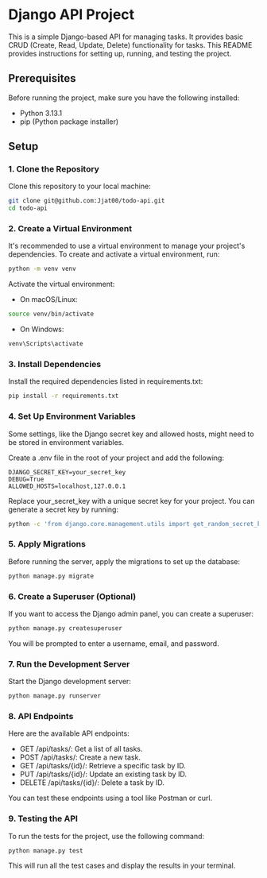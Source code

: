 # Django API Project

This is a simple Django-based API for managing tasks. It provides basic CRUD (Create, Read, Update, Delete) functionality for tasks. This README provides instructions for setting up, running, and testing the project.

## Prerequisites

Before running the project, make sure you have the following installed:

- Python 3.13.1
- pip (Python package installer)

## Setup

### 1. Clone the Repository

Clone this repository to your local machine:

```bash
git clone git@github.com:Jjat00/todo-api.git
cd todo-api
````

### 2. Create a Virtual Environment
It's recommended to use a virtual environment to manage your project's dependencies. To create and activate a virtual environment, run:

```bash
python -m venv venv
````

Activate the virtual environment:

  * On macOS/Linux:

```bash
source venv/bin/activate
```

  * On Windows:

```bash
venv\Scripts\activate
```

### 3. Install Dependencies

Install the required dependencies listed in requirements.txt:

```bash
pip install -r requirements.txt
```

### 4. Set Up Environment Variables
Some settings, like the Django secret key and allowed hosts, might need to be stored in environment variables.

Create a .env file in the root of your project and add the following:

```env
DJANGO_SECRET_KEY=your_secret_key
DEBUG=True
ALLOWED_HOSTS=localhost,127.0.0.1
```

Replace your_secret_key with a unique secret key for your project. You can generate a secret key by running:

```bash
python -c 'from django.core.management.utils import get_random_secret_key; print(get_random_secret_key())'

```


### 5. Apply Migrations

Before running the server, apply the migrations to set up the database:

```bash
python manage.py migrate
```

### 6. Create a Superuser (Optional)

If you want to access the Django admin panel, you can create a superuser:

```bash
python manage.py createsuperuser
```

You will be prompted to enter a username, email, and password.

### 7. Run the Development Server

Start the Django development server:

```bash
python manage.py runserver
```

### 8. API Endpoints

Here are the available API endpoints:

* GET /api/tasks/: Get a list of all tasks.
* POST /api/tasks/: Create a new task.
* GET /api/tasks/{id}/: Retrieve a specific task by ID.
* PUT /api/tasks/{id}/: Update an existing task by ID.
* DELETE /api/tasks/{id}/: Delete a task by ID.

You can test these endpoints using a tool like Postman or curl.

### 9. Testing the API

To run the tests for the project, use the following command:

```bash
python manage.py test
```

This will run all the test cases and display the results in your terminal.